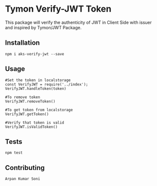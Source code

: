 # Tymon Verify-JWT Token 
This package will verify the authenticity of JWT in Client Side with issuer and inspired by Tymon/JWT Package.

## Installation
    npm i aks-verify-jwt --save
    

## Usage

    #Set the token in localstorage
    const VerifyJWT = require('../index');
    VerifyJWT.handleToken(token)  
    
    #To remove token
    VerifyJWT.removeToken()

    #To get token from localstorage
    VerifyJWT.getToken()

    #Verify that token is valid
    VerifyJWT.isValidToken()

## Tests
    npm test

## Contributing
    Arpan Kumar Soni